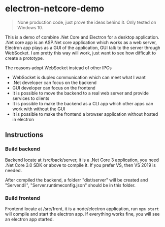 # electron-netcore-demo

> None production code, just prove the ideas behind it. Only tested on Windows 10. 

This is a demo of combine .Net Core and Electron for a desktop application. .Net core app is an ASP.Net core application which works as a web server, Electron app plays as a GUI of the application, GUI talk to the server through WebSocket. I am pretty this way will work, just want to see how difficult to create a prototype.

The reasons adopt WebSocket instead of other IPCs

* WebSocket is duplex communication which can meet what I want
* .Net developer can focus on the backend
* GUI developer can focus on the frontend
* It is possible to move the backend to a real web server and provide services to clients
* It is possible to make the backend as a CLI app which other apps can work with without the GUI
* It is possible to make the frontend a browser application without hosted in electron

## Instructions

### Build backend

Backend locate at /src/back/server, it is a .Net Core 3 application, you need .Net Core 3.0 SDK or above to compile it. If you prefer VS, then VS 2019 is needed.

After compiled the backend, a folderr "dist/server" will be created and "Server.dll", "Server.runtimeconfig.json" should be in this folder.

### Build frontend

Frontend locate at /src/front, it is a node/electron application, run `npm start` will compile and start the electron app. If everything works fine, you will see an electron app started.


